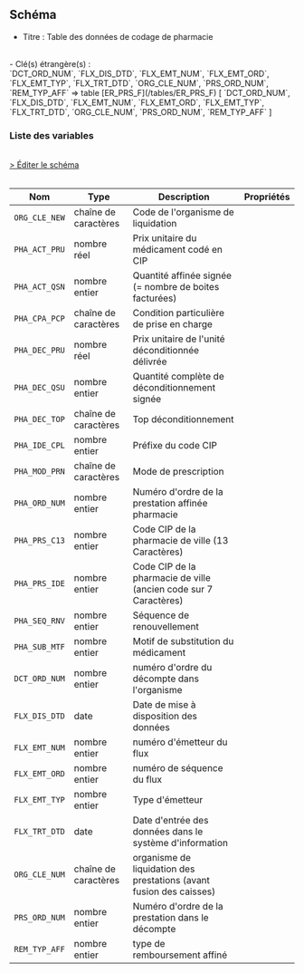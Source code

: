## Schéma

- Titre : Table des données de codage de pharmacie
<br />
- Clé(s) étrangère(s) : <br />
`DCT_ORD_NUM`, `FLX_DIS_DTD`, `FLX_EMT_NUM`, `FLX_EMT_ORD`, `FLX_EMT_TYP`, `FLX_TRT_DTD`, `ORG_CLE_NUM`, `PRS_ORD_NUM`, `REM_TYP_AFF` => table [ER_PRS_F](/tables/ER_PRS_F) [ `DCT_ORD_NUM`, `FLX_DIS_DTD`, `FLX_EMT_NUM`, `FLX_EMT_ORD`, `FLX_EMT_TYP`, `FLX_TRT_DTD`, `ORG_CLE_NUM`, `PRS_ORD_NUM`, `REM_TYP_AFF` ]<br />

### Liste des variables
<br />
<div>
    <a href="https://gitlab.com/healthdatahub/schema-snds/edit/master/schemas/DCIR/ER_PHA_F.json"  
    arget="_blank" rel="noopener noreferrer">> Éditer le schéma</a>
    <OutboundLink />
</div>
<br />

Nom|Type|Description|Propriétés
-|-|-|-
`ORG_CLE_NEW`|chaîne de caractères|Code de l&#x27;organisme de liquidation||
`PHA_ACT_PRU`|nombre réel|Prix unitaire du médicament codé en CIP||
`PHA_ACT_QSN`|nombre entier|Quantité affinée signée (&#x3D; nombre de boites facturées)||
`PHA_CPA_PCP`|chaîne de caractères|Condition particulière de prise en charge||
`PHA_DEC_PRU`|nombre réel|Prix unitaire de l&#x27;unité déconditionnée délivrée||
`PHA_DEC_QSU`|nombre entier|Quantité complète de déconditionnement signée||
`PHA_DEC_TOP`|chaîne de caractères|Top déconditionnement||
`PHA_IDE_CPL`|nombre entier|Préfixe du code CIP||
`PHA_MOD_PRN`|chaîne de caractères|Mode de prescription||
`PHA_ORD_NUM`|nombre entier|Numéro d&#x27;ordre de la prestation affinée pharmacie||
`PHA_PRS_C13`|nombre entier|Code CIP de la pharmacie de ville (13 Caractères)||
`PHA_PRS_IDE`|nombre entier|Code CIP de la pharmacie de ville (ancien code sur 7 Caractères)||
`PHA_SEQ_RNV`|nombre entier|Séquence de renouvellement||
`PHA_SUB_MTF`|nombre entier|Motif de substitution du médicament||
`DCT_ORD_NUM`|nombre entier|numéro d&#x27;ordre du décompte dans l&#x27;organisme||
`FLX_DIS_DTD`|date|Date de mise à disposition des données||
`FLX_EMT_NUM`|nombre entier|numéro d&#x27;émetteur du flux||
`FLX_EMT_ORD`|nombre entier|numéro de séquence du flux||
`FLX_EMT_TYP`|nombre entier|Type d&#x27;émetteur||
`FLX_TRT_DTD`|date|Date d&#x27;entrée des données dans le système d&#x27;information||
`ORG_CLE_NUM`|chaîne de caractères|organisme de liquidation des prestations (avant fusion des caisses)||
`PRS_ORD_NUM`|nombre entier|Numéro d&#x27;ordre de la prestation dans le décompte||
`REM_TYP_AFF`|nombre entier|type de remboursement affiné||

